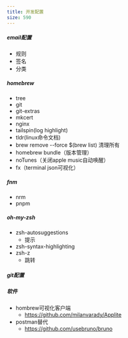 ```yaml
---
title: 开发配置
size: 590
---
```

##### email配置
- 规则
- 签名
- 分类

##### homebrew
- tree
- git
- git-extras
- mkcert
- nginx
- tailspin(log highlight)
- tldr(linux命令文档)
- brew remove --force $(brew list) 清理所有
- homebrew bundle（版本管理）
- noTunes（关闭apple music自动唤醒）
- fx（terminal json可视化）

##### fnm
- nrm
- pnpm

##### oh-my-zsh
- zsh-autosuggestions
	- 提示
- zsh-syntax-highlighting
- zsh-z
	- 跳转

##### git配置


##### 软件
- hombrew可视化客户端
	- https://github.com/milanvarady/Applite
- postman替代
	- https://github.com/usebruno/bruno
